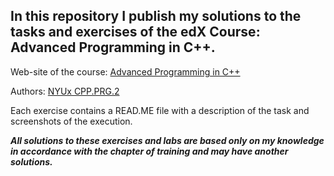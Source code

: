 ## In this repository I publish my solutions to the tasks and exercises of the edX Course: Advanced Programming in C++.

Web-site of the course: [Advanced Programming in C++](https://learning.edx.org/course/course-v1:NYUx+CPP.PRG.2+3T2020/home)

Authors: [NYUx CPP.PRG.2](https://www.nyu.edu)

Each exercise contains a READ.ME file with a description of the task and screenshots of the execution.


***All solutions to these exercises and labs are based only on my knowledge in accordance with the chapter of training and may have another solutions.***
